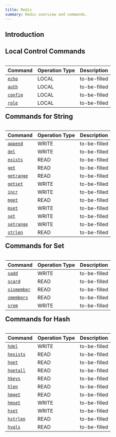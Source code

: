 ```yaml
---
title: Redis
summary: Redis overview and commands.
---
```

<style>
table {
      float: left;
}
</style>

## Introduction

## Local Control Commands
Command | Operation Type | Description |
--------|----------------|-------------|
[`echo`](/yql/redis/echo/) |  LOCAL | to-be-filled |
[`auth`](/yql/redis/auth/) |  LOCAL | to-be-filled |
[`config`](/yql/redis/config/) |  LOCAL | to-be-filled |
[`role`](/yql/redis/role/) |  LOCAL | to-be-filled |

## Commands for String
Command | Operation Type | Description |
--------|----------------|-------------|
[`append`](/yql/redis/append/) |  WRITE | to-be-filled |
[`del`](/yql/redis/del/) |  WRITE | to-be-filled |
[`exists`](/yql/redis/exists/) |  READ | to-be-filled |
[`get`](/yql/redis/get/) |  READ | to-be-filled |
[`getrange`](/yql/redis/getrange/) |  READ | to-be-filled |
[`getset`](/yql/redis/getset/) |  WRITE | to-be-filled |
[`incr`](/yql/redis/incr/) |  WRITE | to-be-filled |
[`mget`](/yql/redis/mget/) |  READ | to-be-filled |
[`mset`](/yql/redis/mset/) |  WRITE | to-be-filled |
[`set`](/yql/redis/set/) |  WRITE | to-be-filled |
[`setrange`](/yql/redis/setrange/) |  WRITE | to-be-filled |
[`strlen`](/yql/redis/strlen/) |  READ | to-be-filled |

## Commands for Set
Command | Operation Type | Description |
--------|----------------|-------------|
[`sadd`](/yql/redis/sadd/) |  WRITE | to-be-filled |
[`scard`](/yql/redis/scard/) |  READ | to-be-filled |
[`sismember`](/yql/redis/sismember/) |  READ | to-be-filled |
[`smembers`](/yql/redis/smembers/) |  READ | to-be-filled |
[`srem`](/yql/redis/srem/) |  WRITE | to-be-filled |

## Commands for Hash
Command | Operation Type | Description |
--------|----------------|-------------|
[`hdel`](/yql/redis/hdel/) |  WRITE | to-be-filled |
[`hexists`](/yql/redis/hexists/) |  READ | to-be-filled |
[`hget`](/yql/redis/hget/) |  READ | to-be-filled |
[`hgetall`](/yql/redis/hgetall/) |  READ | to-be-filled |
[`hkeys`](/yql/redis/hkeys/) |  READ | to-be-filled |
[`hlen`](/yql/redis/hlen/) |  READ | to-be-filled |
[`hmget`](/yql/redis/hmget/) |  READ | to-be-filled |
[`hmset`](/yql/redis/hmset/) |  WRITE | to-be-filled |
[`hset`](/yql/redis/hset/) |  WRITE | to-be-filled |
[`hstrlen`](/yql/redis/hstrlen/) |  READ | to-be-filled |
[`hvals`](/yql/redis/hvals/) |  READ | to-be-filled |
